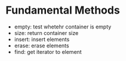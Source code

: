 # Fundamental Methods

- empty: test whetehr container is empty
- size: return container size
- insert: insert elements
- erase: erase elements
- find: get iterator to element

